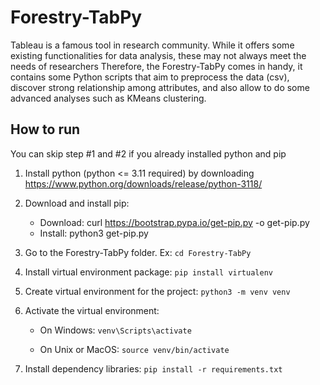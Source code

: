 # Forestry-TabPy
Tableau is a famous tool in research community. While it offers some existing functionalities for data analysis, these may not always meet the needs of researchers
Therefore, the Forestry-TabPy comes in handy, it contains some Python scripts that aim to preprocess the data (csv), discover strong relationship among attributes, and also allow to do some advanced analyses such as KMeans clustering.


## How to run
You can skip step #1 and #2 if you already installed python and pip
1. Install python (python <= 3.11 required) by downloading https://www.python.org/downloads/release/python-3118/

2. Download and install pip:

    - Download: curl https://bootstrap.pypa.io/get-pip.py -o get-pip.py
    - Install: python3 get-pip.py

3. Go to the Forestry-TabPy folder. Ex: `cd Forestry-TabPy`

4. Install virtual environment package: `pip install virtualenv`

5. Create virtual environment for the project: `python3 -m venv venv`

6. Activate the virtual environment:

    - On Windows: `venv\Scripts\activate`

    - On Unix or MacOS: `source venv/bin/activate`

7. Install dependency libraries: `pip install -r requirements.txt`

